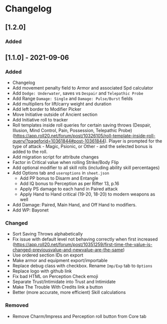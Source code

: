 # Changelog

## [1.2.0]

### Added

## [1.1.0] - 2021-09-06

### Added

- Changelog
- Add movement penalty field to Armor and associated Spd calculator
- Add `Dodge: Underwater`, saves vs `Despair` and `Telepathic Probe`
- Add Range `Damage: Single` and `Damage: Pulse/Burst` fields
- Add multipliers for lift/carry weight and duration
- Add left border to Modifier Picker
- Move Initiative outside of Ancient section
- Add Initiative roll to tracker
- Roll templates inside roll queries for certain saving throws (Despair, Illusion, Mind Control, Pain, Possession, Telepathic Probe) (https://app.roll20.net/forum/post/10326105/roll-template-inside-roll-query/?pageforid=10361844#post-10361844). Player is prompted for the type of attack - Magic, Psionic, or Other - and the selected bonus is added to the roll.
- Add migration script for attribute changes
- Factor in Critical value when rolling Strike/Body Flip
- Add optional modifier to all skill rolls (including ability skill percentages)
- Add Options tab and `useroptions` in `sheet.json`
  - Add PP bonus to Disarm and Entangle
  - Add IQ bonus to Perception as per Rifter 13, p.16
  - Apply PS damage to each hand in Paired attack
  - Apply Hand to Hand critical (19-20, 18-20) to modern weapons as well
- Add Damage: Paired, Main Hand, and Off Hand to modifiers.
- Add WP: Bayonet

### Changed

- Sort Saving Throws alphabetically
- Fix issue with default level not behaving correctly when first increased (https://app.roll20.net/forum/post/10351259/first-time-the-value-is-changed-previousvalue-and-newvalue-are-the-same)
- Use ordered section IDs on export
- Make armor and equipment export/importable
- Replace debug class with checkbox. Rename `Imp/Exp` tab to `Options`
- Replace logo with github link
- Fix bad HTML on Perception Check emoji
- Separate Trust/Intimidate into Trust and Intimidate
- Make The Trouble With Credits link a button
- Better (more accurate, more efficient) Skill calculations

### Removed

- Remove Charm/Impress and Perception roll button from Core tab
